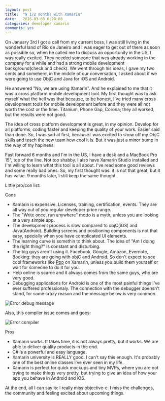 ```yaml
---
layout: post
title:  "9 1/2 months with Xamarin"
date:   2016-03-08 6:28:00
categories: developer xamarin
comments: yes
---
```

On January 3rd I got a call from my current boss, I was still living in the wonderful land of Rio de Janeiro and I was eager to get out of there as soon as possible so, when he called me to discuss an opportunity in the US, I was really excited. They needed someone that wes already working in the company for a while and had a strong mobile development background(check and check). We went through his ideas, I gave my two cents and somehere, in the middle of our conversation, I asked about if we were going to use ObjC and Java for iOS and Android.

He answered "No, we are using Xamarin". And he explained to me that it was a cross platform mobile development tool. My first thought was to ask myself what the hell was that because, to be honest, I've tried many cross development tools for mobile development before and they were all not worth the cost or the time. Titanium, Phone Gap, Corona; they all worked, but the results were not good.

The idea of cross platform development is great, in my opinion. Develop for all platforms, coding faster and keeping the quality of your work. Easier said than done. So, I was sad at first, because I was excited to show off my ObjC skills and teach the new team how cool it is. But it was just a minor bump in the way of my hapiness.

Fast forward 6 months and I'm in the US, I have a desk and a MacBook Pro 15", top of the line. Not too shabby. I also have Xamarin Studio installed and I'm willing to learn what this tool is all about. I've read some good reviews and some really bad ones. So, my first thought was: it is not that great, but it has value. 9 months later, I still keep the same thought.

Little pro/con list:

Cons

-	Xamarin is expensive. Licenses, training, certification, events. They are all way out of you regular developer price range.
-	The "Write once, run anywhere" motto is a myth, unless you are looking at a very simple app. 
-	The development process is slow compared to objC(iOS) and Java(Android). Building screens and positioning components is not that easy, specially when you have complicated UI elements.
-	The learning curve is somethin to think about. The idea  of "Am I doing the right thing?" is constant and disturbing.
-	The big guys aren't using it. Facebook, Google, Amazon, Evernote, Booking: they are going with objC and Android. So don't expect to see cool frameworks like [Pop][pop-url] on Xamarin, unless you build them yourself or wait for someone to do it for you.
-	Help online is scarce and it always comes from the same guys, who are very good.
-	Debugging applications for Android is one of the most painful things I've ever suffered professionaly. The connection with the debugger doensn't stand, for some crazy reason and the message below is very common.

![Error debug message](http://fernandorocha.io/images/debuggerandroid.png)

Also, this compiler issue comes and goes:

![Error compiler](http://fernandorocha.io/images/compilerissues.png)


Pros

-	Xamarin works. It takes time, it is not always pretty, but it works. We are able to deliver quality products in the end.
-	C# is a powerful and easy language.
-	Xamarin university is REALLY good. I can't say this enough. It's probably one of the best online classes I've ever seen in my life.
-	Xamarin is perfect for quick mockups and tiny MVPs, where you are not trying to make things very pretty, but trying to give an idea of how your app you behave in Android and iOS.

At the end, all I can say is: I really miss objective-c. I miss the challenges, the community and feeling excited about upcoming things.


[pop-url]: https://github.com/facebook/pop
